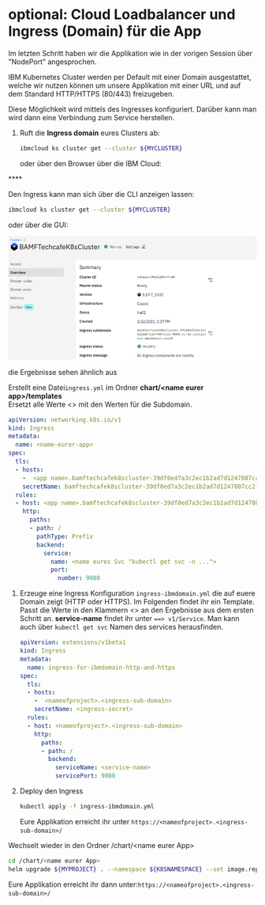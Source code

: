 # optional: Cloud Loadbalancer und Ingress \(Domain\) für die App

Im letzten Schritt haben wir die Applikation wie in der vorigen Session über "NodePort" angesprochen.

IBM Kubernetes Cluster werden per Default mit einer Domain ausgestattet, welche wir nutzen können um unsere Applikation mit einer URL und auf dem Standard HTTP/HTTPS \(80/443\) freizugeben.

Diese Möglichkeit wird mittels des Ingresses konfiguriert. Darüber kann man wird dann eine Verbindung zum Service herstellen.

1. Ruft die **Ingress domain** eures Clusters ab:

   ```bash
   ibmcloud ks cluster get --cluster ${MYCLUSTER}
   ```

   oder über den Browser über die IBM Cloud:

\*\*\*\*

Den Ingress kann man sich über die CLI anzeigen lassen:

```bash
ibmcloud ks cluster get --cluster ${MYCLUSTER}
```

oder über die GUI:

![](../../../.gitbook/assets/image%20%28130%29.png)

die Ergebnisse sehen ähnlich aus

Erstellt eine Datei`ingress.yml` im Ordner **chart/&lt;name eurer app&gt;/templates**  
Ersetzt alle Werte &lt;&gt; mit den Werten für die Subdomain.

```yaml
apiVersion: networking.k8s.io/v1
kind: Ingress
metadata:
  name: <name-eurer-app>
spec:
  tls:
  - hosts:
    -  <app name>.bamftechcafek8scluster-39df0ed7a3c2ec1b2ad7d1247807cc2f-0000.eu-de.containers.appdomain.cloud
    secretName: bamftechcafek8scluster-39df0ed7a3c2ec1b2ad7d1247807cc2f-0000
  rules:
  - host: <app name>.bamftechcafek8scluster-39df0ed7a3c2ec1b2ad7d1247807cc2f-0000.eu-de.containers.appdomain.cloud
    http:
      paths:
      - path: /
        pathType: Prefix
        backend:
          service:
            name: <name eures Svc "kubectl get svc -n ...">
            port:
              number: 9080
```

1. Erzeuge eine Ingress Konfiguration `ingress-ibmdomain.yml` die auf euere Domain zeigt \(HTTP oder HTTPS\). Im Folgenden findet ihr ein Template. Passt die Werte in den Klammern &lt;&gt; an den Ergebnisse aus dem ersten Schritt an. **service-name** findet ihr unter `==> v1/Service`. Man kann auch über `kubectl get svc` Namen des services herausfinden.

   ```yaml
   apiVersion: extensions/v1beta1
   kind: Ingress
   metadata:
     name: ingress-for-ibmdomain-http-and-https
   spec:
     tls:
     - hosts:
       -  <nameofproject>.<ingress-sub-domain>
       secretName: <ingress-secret>
     rules:
     - host: <nameofproject>.<ingress-sub-domain>
       http:
         paths:
         - path: /
           backend:
             serviceName: <service-name>
             servicePort: 9080
   ```

2. Deploy den Ingress

   ```bash
   kubectl apply -f ingress-ibmdomain.yml
   ```

   Eure Applikation erreicht ihr unter `https://<nameofproject>.<ingress-sub-domain>/`

Wechselt wieder in den Ordner /chart/&lt;name eurer App&gt;

```bash
cd /chart/<name eurer App>
helm upgrade ${MYPROJECT} . --namespace ${K8SNAMESPACE} --set image.repository=${MYREGISTRY}/${MYNAMESPACE}/${MYPROJECT}
```

Eure Applikation erreicht ihr dann unter:`https://<nameofproject>.<ingress-sub-domain>/`

